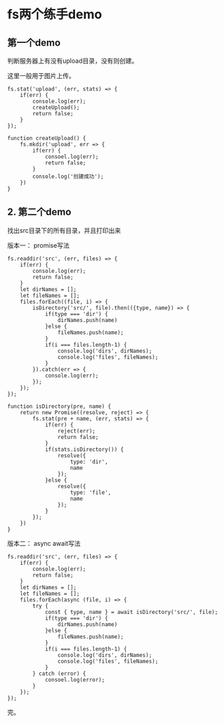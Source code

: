 # fs两个练手demo

## 第一个demo

判断服务器上有没有upload目录，没有则创建。

这里一般用于图片上传。

    fs.stat('upload', (err, stats) => {
        if(err) {
            console.log(err);
            createUpload();
            return false;
        }
    });

    function createUpload() {
        fs.mkdir('upload', err => {
            if(err) {
                consoel.log(err);
                return false;
            }
            console.log('创建成功');
        })
    }

## 2. 第二个demo

找出src目录下的所有目录，并且打印出来

版本一： promise写法

    fs.readdir('src', (err, files) => {
        if(err) {
            console.log(err);
            return false;
        }
        let dirNames = [];
        let fileNames = [];
        files.forEach((file, i) => {
            isDirectory('src/', file).then(({type, name}) => {
                if(type === 'dir') {
                    dirNames.push(name)
                }else {
                    fileNames.push(name);
                }
                if(i === files.length-1) {
                    console.log('dirs', dirNames);
                    console.log('files', fileNames);
                }
            }).catch(err => {
                console.log(err);
            });
        });
    });

    function isDirectory(pre, name) {
        return new Promise((resolve, reject) => {
            fs.stat(pre + name, (err, stats) => {
                if(err) {
                    reject(err);
                    return false;
                }
                if(stats.isDirectory()) {
                    resolve({
                        type: 'dir',
                        name
                    });
                }else {
                    resolve({
                        type: 'file',
                        name
                    });
                }
            });
        })
    }

版本二： async await写法

    fs.readdir('src', (err, files) => {
        if(err) {
            console.log(err);
            return false;
        }
        let dirNames = [];
        let fileNames = [];
        files.forEach(async (file, i) => {
            try {
                const { type, name } = await isDirectory('src/', file);
                if(type === 'dir') {
                    dirNames.push(name)
                }else {
                    fileNames.push(name);
                }
                if(i === files.length-1) {
                    console.log('dirs', dirNames);
                    console.log('files', fileNames);
                }
            } catch (error) {
                consoel.log(error);
            }
        });
    });

完。